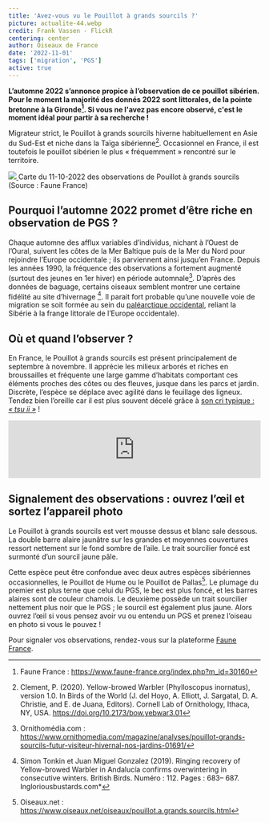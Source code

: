 ```yaml
---
title: 'Avez-vous vu le Pouillot à grands sourcils ?'
picture: actualite-44.webp
credit: Frank Vassen - FlickR
centering: center
author: Oiseaux de France
date: '2022-11-01'
tags: ['migration', 'PGS']
active: true
---
```


**L’automne 2022 s’annonce propice à l’observation de ce pouillot sibérien. Pour le moment la majorité des donnés 2022 sont littorales, de la pointe bretonne à la Gironde[^1]. Si vous ne l'avez pas encore observé, c'est le moment idéal pour partir à sa recherche !**

Migrateur strict, le Pouillot à grands sourcils hiverne habituellement en Asie du Sud-Est et niche dans la Taïga sibérienne[^2]. Occasionnel en France, il est toutefois le pouillot sibérien le plus « fréquemment » rencontré sur le territoire.

<a href="https://www.faune-france.org/index.php?m_id=30160" target="_blank">
  <img class="InformativePagePicture" src="/news/actualite-44-cartePGS-FF.webp"/>
</a>
<span class="InformativePagePictureLegend">Carte du 11-10-2022 des observations de Pouillot à grands sourcils (Source : Faune France) </span>

## Pourquoi l’automne 2022 promet d’être riche en observation de PGS ?

Chaque automne des afflux variables d’individus, nichant à l’Ouest de l’Oural, suivent les côtes de la Mer Baltique puis de la Mer du Nord pour rejoindre l’Europe occidentale ; ils parviennent ainsi jusqu’en France. Depuis les années 1990, la fréquence des observations a fortement augmenté (surtout des jeunes en 1er hiver) en période automnale[^3]. D’après des données de baguage, certains oiseaux semblent montrer une certaine fidélité au site d’hivernage [^4]. Il parait fort probable qu’une nouvelle voie de migration se soit formée au sein du [paléarctique occidental](https://www.researchgate.net/figure/Boundaries-of-the-Western-Palaearctic-within-the-palaeontological-grey-and-extant_fig5_26725107), reliant la Sibérie à la frange littorale de l’Europe occidentale).

## Où et quand l’observer ?

En France, le Pouillot à grands sourcils est présent principalement de septembre à novembre. Il apprécie les milieux arborés et riches en broussailles et fréquente une large gamme d’habitats comportant ces éléments proches des côtes ou des fleuves, jusque dans les parcs et jardin.
Discrète, l’espèce se déplace avec agilité dans le feuillage des ligneux. Tendez bien l’oreille car il est plus souvent décelé grâce à [son cri typique : _«&nbsp;tsu&nbsp;ii&nbsp;»_](https://xeno-canto.org/species/Phylloscopus-inornatus) !

<v-container class="grey lighten-5">
    <v-row>
      <v-col>
        <v-card
          class="pa-2"
          outlined
          tile
        >
          <iframe src='https://xeno-canto.org/755448/embed?simple=1' scrolling='no' frameborder='0' width='100%' height='115'></iframe>
        </v-card>
      </v-col>
    </v-row>
  </v-container>

## Signalement des observations : ouvrez l’œil et sortez l’appareil photo

Le Pouillot à grands sourcils est vert mousse dessus et blanc sale dessous. La double barre alaire jaunâtre sur les grandes et moyennes couvertures ressort nettement sur le fond sombre de l’aile. Le trait sourcilier foncé est surmonté d’un sourcil jaune pâle.

Cette espèce peut être confondue avec deux autres espèces sibériennes occasionnelles, le Pouillot de Hume ou le Pouillot de Pallas[^5]. Le plumage du premier est plus terne que celui du PGS, le bec est plus foncé, et les barres alaires sont de couleur chamois. Le deuxième possède un trait sourcilier nettement plus noir que le PGS ; le sourcil est également plus jaune. Alors ouvrez l’œil si vous pensez avoir vu ou entendu un PGS et prenez l’oiseau en photo si vous le pouvez !

Pour signaler vos observations, rendez-vous sur la plateforme [Faune France](https://www.faune-france.org).

[^1]: Faune France : <https://www.faune-france.org/index.php?m_id=30160>
[^2]: Clement, P. (2020). Yellow-browed Warbler (Phylloscopus inornatus), version 1.0. In Birds of the World (J. del Hoyo, A. Elliott, J. Sargatal, D. A. Christie, and E. de Juana, Editors). Cornell Lab of Ornithology, Ithaca, NY, USA. <https://doi.org/10.2173/bow.yebwar3.01>
[^3]: Ornithomédia.com : <https://www.ornithomedia.com/magazine/analyses/pouillot-grands-sourcils-futur-visiteur-hivernal-nos-jardins-01691/>
[^4]: Simon Tonkin et Juan Miguel Gonzalez (2019). Ringing recovery of Yellow-browed Warbler in Andalucía confirms overwintering in consecutive winters. British Birds. Numéro : 112. Pages : 683– 687. Ingloriousbustards.com\*
[^5]: Oiseaux.net : <https://www.oiseaux.net/oiseaux/pouillot.a.grands.sourcils.html>
